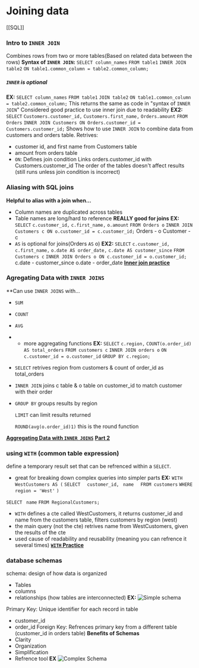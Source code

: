 # Joining data 
[[SQL]]
### Intro to `INNER JOIN`
Combines rows from two or more tables(Based on related data between the rows)
**Syntax of `INNER JOIN`:**
`SELECT column_names`
`FROM table1`
`INNER JOIN table2`
`ON table1.common_column = table2.common_column;`
##### `INNER` is optional
**EX:**
`SELECT column_names`
`FROM table1`
`JOIN table2`
`ON table1.common_column = table2.common_column;`
This returns the same as code in "syntax of `INNER JOIN`"
Considered good practice to use inner join due to readability
**EX2:**
`SELECT`
	`Customers.customer_id,`
	`Customers.first_name,`
	`Orders.amount`
`FROM Orders`
`INNER JOIN Customers ON Orders.customer_id = Customers.customer_id;`
Shows how to use `INNER JOIN` to combine data from customers and orders table.
Retrives:
 - customer id, and first name from Customers table
- amount from orders table
- `ON`: Defines join condition Links orders.customer_id with Customers.customer_id
The order of the tables doesn't affect results (still runs unless join condition is incorrect)
### Aliasing with SQL joins
**Helpful to alias with a join when...**
- Column names are duplicated across tables
- Table names are long/hard to reference
**REALLY good for joins**
**EX:**
`SELECT`
	`c.customer_id,`
	`c.first_name,`
	`o.amount`
`FROM Orders o`
`INNER JOIN Customers c ON o.customer_id = c.customer_id;`
Orders - o
Customer - c
- `AS` is optional for joins(Orders `AS` o)
**EX2:**
`SELECT`
	`c.customer_id,`
	`c.first_name,`
	`o.date AS order_date,`
	`c.date AS customer_since`
`FROM Customers c`
`INNER JOIN Orders o ON c.customer_id = o.customer_id;`
c.date - customer_since
o.date - order_date
**[Inner join practice](https://www.loom.com/share/d39e1ef462054e4188123dfbc813c716?sid=d9241cc9-9486-497a-8ebc-c47b0775b904)**
### Agregating Data with `INNER JOINS`
**Can use `INNER JOINS` with...
- `SUM`
- `COUNT`
- `AVG` 
- + more aggregating functions
**EX:**
`SELECT` 
	`c.region,`
	`COUNT(o.order_id) AS total_orders`
`FROM customers c`
`INNER JOIN orders o`
	`ON c.customer_id = o.customer_id`
`GROUP BY c.region;`
- `SELECT` retrives region from customers & count of order_id as total_orders
- `INNER JOIN` joins c table & o table on customer_id to match customer with their order    
- `GROUP BY` groups results by region 


    `LIMIT` can limit results returned

    `ROUND(avg(o.order_id)1)`
    this is the round function

**[Aggregating Data with `INNER JOINS`](https://www.loom.com/share/1179fcf9c9cf4805b6f764764b639498?sid=475f748f-87c5-49f8-9905-dd03346a6dda)**
**[Part 2](https://www.loom.com/share/0a284994ef9d4353bfdaaa11ecbaa113?sid=9518ec6b-c784-4185-ad82-d01a2167b054)**
### using `WITH` (common table expression)
define a temporary result set that can be refrenced within a `SELECT`.
- great for breaking down complex queries into simpler parts 
**EX:**
`WITH WestCustomers AS (`
  `SELECT `
	 ` customer_id,` 
	 ` name`
`  FROM customers`
  `WHERE region = 'West'`
`)`

`SELECT `
  `name`
`FROM RegionalCustomers;`
- `WITH` defines a cte called WestCustomers, it returns customer_id and name from the customers table, filters customers by region (west)
- the main query (not the cte) retrives name from WestCustomers, given the results of the cte
- used cause of readability and reusability (meaning you can refrence it several times)
**[`WITH` Practice](https://www.loom.com/share/eccda191d2544e8aaf641de1ac6bac32?sid=bdfab4bc-2cfe-4c35-8d39-d9cfd2a72cf0)**
### database schemas
schema: design of how data is organized
- Tables 
- columns
- relationships (how tables are interconnected)
**EX:**
![Simple schema](https://codingtemple.notion.site/image/https%3A%2F%2Fprod-files-secure.s3.us-west-2.amazonaws.com%2F833abfe9-9ed0-4d7c-9473-f1ece2104e38%2Ff97dd121-3475-40b9-a77a-fecb5cf9af5f%2FUntitled.png?table=block&id=064217ae-a29f-4624-b770-30e941406780&spaceId=833abfe9-9ed0-4d7c-9473-f1ece2104e38&width=2000&userId=&cache=v2)

Primary Key: Unique identifier for each record in table
- customer_id
- order_id
Foreign Key: Refrences primary key from a different table (customer_id in orders table)
**Benefits of Schemas**
- Clarity
- Organization
- Simplification
- Refrence tool
**EX**
![Complex Schema](https://codingtemple.notion.site/image/https%3A%2F%2Fprod-files-secure.s3.us-west-2.amazonaws.com%2F833abfe9-9ed0-4d7c-9473-f1ece2104e38%2Ff9098fbb-d6d1-40bf-81fb-94cca6442394%2FUntitled.png?table=block&id=9c9810a6-6754-4b97-a4a7-03d16e58be9d&spaceId=833abfe9-9ed0-4d7c-9473-f1ece2104e38&width=2000&userId=&cache=v2)